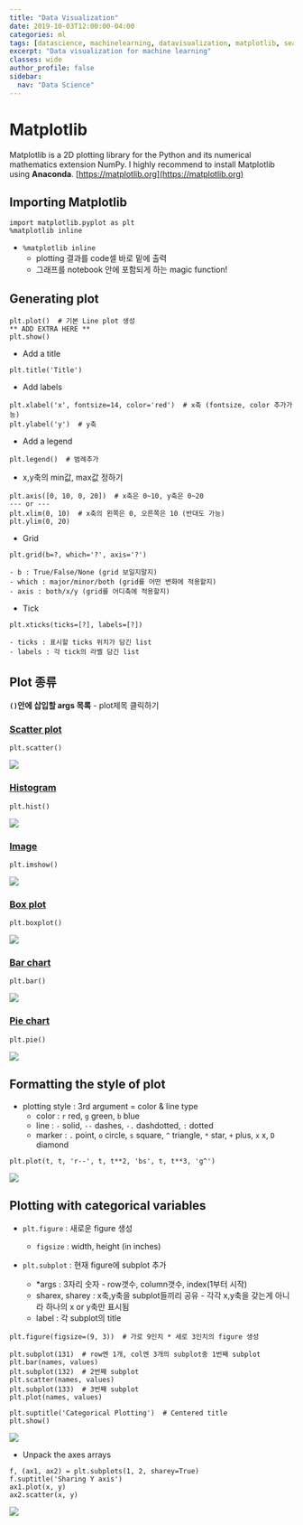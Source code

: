 ```yaml
---
title: "Data Visualization"
date: 2019-10-03T12:00:00-04:00
categories: ml
tags: [datascience, machinelearning, datavisualization, matplotlib, seaborn]
excerpt: "Data visualization for machine learning"
classes: wide
author_profile: false
sidebar:
  nav: "Data Science"
---
```


# Matplotlib

Matplotlib is a 2D plotting library for the Python and its numerical mathematics extension NumPy. I highly recommend to install Matplotlib using **Anaconda**. [https://matplotlib.org](https://matplotlib.org)

## Importing Matplotlib

```
import matplotlib.pyplot as plt
%matplotlib inline
```
- `%matplotlib inline`
	- plotting 결과를 code셀 바로 밑에 출력
	- 그래프를 notebook 안에 포함되게 하는 magic function!

## Generating plot
```
plt.plot()  # 기본 Line plot 생성
** ADD EXTRA HERE **
plt.show()
```
- Add a title
```
plt.title('Title')
```
- Add labels
```
plt.xlabel('x', fontsize=14, color='red')  # x축 (fontsize, color 추가가능)
plt.ylabel('y')  # y축
```
- Add a legend
```
plt.legend()  # 범례추가
```
- x,y축의 min값, max값 정하기
```
plt.axis([0, 10, 0, 20])  # x축은 0~10, y축은 0~20
--- or ---
plt.xlim(0, 10)  # x축의 왼쪽은 0, 오른쪽은 10 (반대도 가능)
plt.ylim(0, 20)
```
- Grid
```
plt.grid(b=?, which='?', axis='?') 
```
	- b : True/False/None (grid 보일지말지)
	- which : major/minor/both (grid를 어떤 변화에 적용할지)
	- axis : both/x/y (grid를 어디축에 적용할지)

- Tick
```
plt.xticks(ticks=[?], labels=[?])
```
	- ticks : 표시할 ticks 위치가 담긴 list
	- labels : 각 tick의 라벨 담긴 list


## Plot 종류
**`()`안에 삽입할 args 목록** - plot제목 클릭하기

### [Scatter plot](https://matplotlib.org/api/_as_gen/matplotlib.pyplot.scatter.html)
```
plt.scatter()
```
![](https://matplotlib.org/_images/sphx_glr_scatter_demo2_001.png)

### [Histogram](https://matplotlib.org/api/_as_gen/matplotlib.pyplot.hist.html)
```
plt.hist()
```
![](https://matplotlib.org/_images/sphx_glr_histogram_features_001.png)

### [Image](https://matplotlib.org/api/_as_gen/matplotlib.pyplot.imshow.html)
```
plt.imshow()
```
![](https://matplotlib.org/_images/sphx_glr_image_demo_003.png)

### [Box plot](https://matplotlib.org/api/_as_gen/matplotlib.pyplot.boxplot.html)
```
plt.boxplot()
```
![](https://matplotlib.org/_images/sphx_glr_boxplot_color_001.png)

### [Bar chart](https://matplotlib.org/api/_as_gen/matplotlib.pyplot.bar.html)
```
plt.bar()
```
![](https://matplotlib.org/_images/sphx_glr_barchart_001.png)

### [Pie chart](https://matplotlib.org/api/_as_gen/matplotlib.pyplot.pie.html)
```
plt.pie()
```
![](https://matplotlib.org/_images/sphx_glr_pie_features_001.png)


## Formatting the style of plot
- plotting style : 3rd argument = color & line type
	- color : `r` red, `g` green, `b` blue
	- line : `-` solid, `--` dashes, `-.` dashdotted, `:` dotted
	- marker : `.` point, `o` circle, `s` square, `^` triangle, `*` star, `+` plus, `x` x, `D` diamond

```
plt.plot(t, t, 'r--', t, t**2, 'bs', t, t**3, 'g^')
```
![](https://matplotlib.org/_images/sphx_glr_pyplot_004.png)


## Plotting with categorical variables
- `plt.figure` : 새로운 figure 생성
	- `figsize` : width, height (in inches)

- `plt.subplot` : 현재 figure에 subplot 추가
	- *args : 3자리 숫자 - row갯수, column갯수, index(1부터 시작)
	- sharex, sharey : x축,y축을 subplot들끼리 공유 - 각각 x,y축을 갖는게 아니라 하나의 x or y축만 표시됨
	- label : 각 subplot의 title

```
plt.figure(figsize=(9, 3))  # 가로 9인치 * 세로 3인치의 figure 생성

plt.subplot(131)  # row엔 1개, col엔 3개의 subplot중 1번째 subplot
plt.bar(names, values)
plt.subplot(132)  # 2번째 subplot
plt.scatter(names, values)
plt.subplot(133)  # 3번째 subplot
plt.plot(names, values)

plt.suptitle('Categorical Plotting')  # Centered title
plt.show() 
```
![](https://matplotlib.org/_images/sphx_glr_pyplot_006.png)

- Unpack the axes arrays
```
f, (ax1, ax2) = plt.subplots(1, 2, sharey=True)
f.suptitle('Sharing Y axis')
ax1.plot(x, y)
ax2.scatter(x, y)
```
![](https://matplotlib.org/_images/sphx_glr_subplots_demo_003.png)


